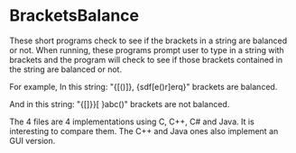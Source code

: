 # BracketsBalance
These short programs check to see if the brackets in a string are balanced or not.
When running, these programs prompt user to type in a string with brackets 
and the program will check to see if those brackets contained in the string 
are balanced or not.
 
For example, In this string:     "{[()]}, {sdf[e()r]erq}"    brackets are balanced.
 
 And in this string:      "{[]}}[  }abc()"      brackets are not balanced.
   
 The 4 files are 4 implementations using C, C++, C# and Java.  It is interesting to compare them.
 The C++ and Java ones also implement an GUI version.

